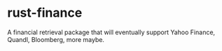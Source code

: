 # rust-finance
A financial retrieval package that will eventually support Yahoo Finance, Quandl, Bloomberg, more maybe. 
